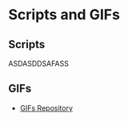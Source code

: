 # Scripts and GIFs

## Scripts

ASDASDDSAFASS

## GIFs
- [GIFs Repository](https://drive.google.com/drive/folders/1ySKj7NdmihdNTYJ5SiPAUKY_FPcBrgez?usp=sharing)